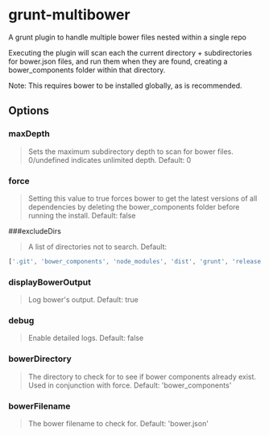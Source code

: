 # grunt-multibower
A grunt plugin to handle multiple bower files nested within a single repo

Executing the plugin will scan each the current directory + subdirectories for bower.json files, and run them when they are found, creating a bower_components folder within that directory. 

Note: This requires bower to be installed globally, as is recommended.

## Options

### maxDepth
> Sets the maximum subdirectory depth to scan for bower files. 0/undefined indicates unlimited depth.
Default: 0

### force
> Setting this value to true forces bower to get the latest versions of all dependencies by deleting the bower_components folder before running the install.
Default: false

###excludeDirs
> A list of directories not to search.
Default: 
```js
['.git', 'bower_components', 'node_modules', 'dist', 'grunt', 'release']
```

### displayBowerOutput
> Log bower's output.
Default: true

### debug
> Enable detailed logs.
Default: false

### bowerDirectory
> The directory to check for to see if bower components already exist. Used in conjunction with force. 
Default: 'bower_components'

### bowerFilename
> The bower filename to check for.
Default: 'bower.json'
